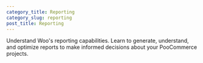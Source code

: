 ```yaml
---
category_title: Reporting 
category_slug: reporting
post_title: Reporting
---
```


Understand Woo's reporting capabilities. Learn to generate, understand, and optimize reports to make informed decisions about your PooCommerce projects.
